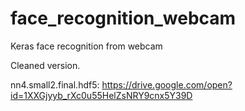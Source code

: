 # face_recognition_webcam
Keras face recognition from webcam

Cleaned version.

nn4.small2.final.hdf5: https://drive.google.com/open?id=1XXGjyyb_rXc0u55HelZsNRY9cnx5Y39D
